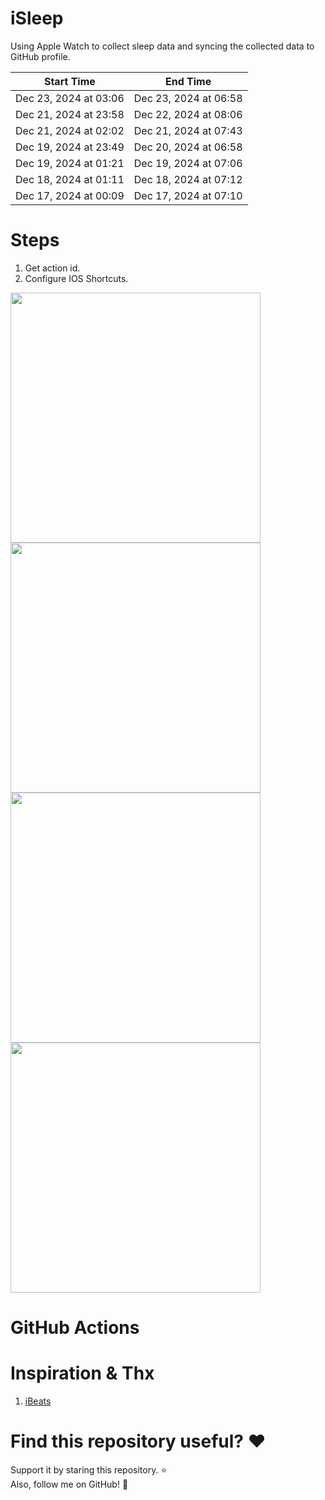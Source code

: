 # iSleep

Using Apple Watch to collect sleep data and syncing the collected data to GitHub profile.

<!--START_SECTION:my_sleep-->
| Start Time | End Time |
| ---- | ---- |
| Dec 23, 2024 at 03:06 | Dec 23, 2024 at 06:58 |
| Dec 21, 2024 at 23:58 | Dec 22, 2024 at 08:06 |
| Dec 21, 2024 at 02:02 | Dec 21, 2024 at 07:43 |
| Dec 19, 2024 at 23:49 | Dec 20, 2024 at 06:58 |
| Dec 19, 2024 at 01:21 | Dec 19, 2024 at 07:06 |
| Dec 18, 2024 at 01:11 | Dec 18, 2024 at 07:12 |
| Dec 17, 2024 at 00:09 | Dec 17, 2024 at 07:10 |

<!--END_SECTION:my_sleep-->

# Steps

1. Get action id.
2. Configure IOS Shortcuts.

<img src="/imgs/img1.png" width="400"/>
<img src="/imgs/img2.png" width="400"/>
<img src="/imgs/img3.png" width="400"/>
<img src="/imgs/img4.png" width="400"/>

# GitHub Actions

# Inspiration & Thx

1. [iBeats](https://github.com/yihong0618/iBeats)

# Find this repository useful? :heart:

Support it by staring this repository. :star: <br>
Also, follow me on GitHub! 🤩
